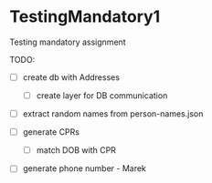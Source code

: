 # TestingMandatory1
Testing mandatory assignment

TODO:
- [ ] create db with Addresses
    - [ ] create layer for DB communication
- [ ] extract random names from person-names.json
- [ ] generate CPRs
    - [ ] match DOB with CPR
- [ ] generate phone number - Marek
  
 